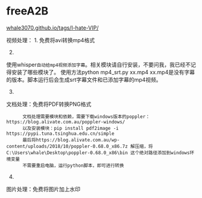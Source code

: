 # freeA2B
[whale3070.github.io/tags/I-hate-VIP/](https://whale3070.github.io/tags/I-hate-VIP/)

视频处理： 1. 免费将avi转换mp4格式 

2.
使用whisper`自动给mp4视频添加字幕`。相关模块请自行安装，不要问我，我已经不记得安装了哪些模块了。
使用方法python mp4_srt.py xx.mp4
xx.mp4是没有字幕的版本。脚本运行后会生成srt字幕文件和已添加字幕的mp4视频。

3. 
文档处理：免费将PDF转换PNG格式 
```
      文档处理需要模块和依赖，需要下载windows版本的poppler：https://blog.alivate.com.au/poppler-windows/
      以及安装模块：pip install pdf2image -i https://pypi.tuna.tsinghua.edu.cn/simple
      最后将https://blog.alivate.com.au/wp-content/uploads/2018/10/poppler-0.68.0_x86.7z 解压缩，将 C:\Users\whale\Desktop\poppler-0.68.0_x86\bin 这个绝对路径添加到windows环境变量
      不需要重启电脑，运行python脚本，即可进行转换
```

4. 
图片处理：免费将图片加上水印
